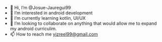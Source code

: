 - 👋 Hi, I’m @Josue-Jauregui99
- 👀 I’m interested in android development
- 🌱 I’m currently learning kotlin, UI/UX
- 💞️ I’m looking to collaborate on anything that would allow me to expand my android curriculim.
- 📫 How to reach me yizreel99@gmail.com

<!---
Josue-Jauregui99/Josue-Jauregui99 is a ✨ special ✨ repository because its `README.md` (this file) appears on your GitHub profile.
You can click the Preview link to take a look at your changes.
--->
